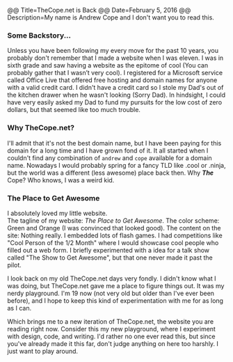 @@ Title=TheCope.net is Back
@@ Date=February 5, 2016
@@ Description=My name is Andrew Cope and I don't want you to read this.

### Some Backstory... ###
Unless you have been following my every move for the past 10 years, you probably don't remember that I made a website when I was eleven. I was in sixth grade and saw having a website as the epitome of cool (You can probably gather that I wasn’t very cool). I registered for a Microsoft service called Office Live that offered free hosting and domain names for anyone with a valid credit card. I didn't have a credit card so I stole my Dad's out of the kitchen drawer when he wasn't looking (Sorry Dad).  In hindsight, I could have very easily asked my Dad to fund my pursuits for the low cost of zero dollars, but that seemed like too much trouble.

### Why TheCope.net? ###
I'll admit that it's not the best domain name, but I have been paying for this domain for a long time and I have grown fond of it. It all started when I couldn't find any combination of `andrew` and `cope` available for a domain name. Nowadays I would probably spring for a fancy TLD like .cool or .ninja, but the world was a different (less awesome) place back then. Why ***The*** Cope? Who knows, I was a weird kid. 

### The Place to Get Awesome ###
I absolutely loved my little website.  
The tagline of my website: *The Place to Get Awesome*. 
The color scheme: Green and Orange (I was convinced that looked good). The content on the site: Nothing really. I embedded lots of flash games. I had competitions like "Cool Person of the 1/2 Month" where I would showcase cool people who filled out a web form. I briefly experimented with a idea for a talk show called "The Show to Get Awesome", but that one never made it past the pilot. 


I look back on my old TheCope.net days very fondly. I didn't know what I was doing, but TheCope.net gave me a place to figure things out. It was my nerdy playground. I'm 19 now (not very old but older than I've ever been before), and I hope to keep this kind of experimentation with me for as long as I can. 

Which brings me to a new iteration of TheCope.net, the website you are reading right now. Consider this my new playground, where I experiment with design, code, and writing. I'd rather no one ever read this, but since you've already made it this far, don't judge anything on here too harshly. I just want to play around. 






